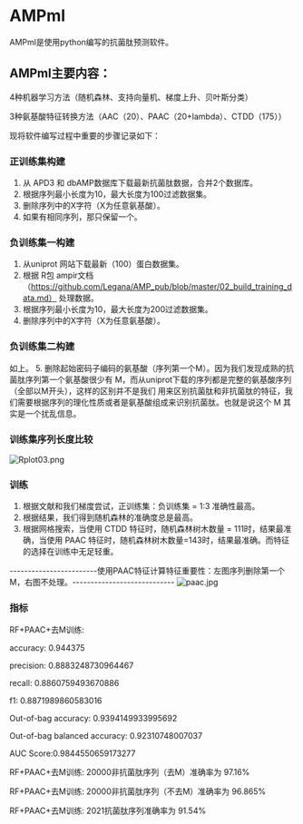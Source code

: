# AMPml
AMPml是使用python编写的抗菌肽预测软件。

## AMPml主要内容：

4种机器学习方法（随机森林、支持向量机、梯度上升、贝叶斯分类）

3种氨基酸特征转换方法（AAC（20）、PAAC（20+lambda）、CTDD（175））

现将软件编写过程中重要的步骤记录如下：

### 正训练集构建
1. 从 APD3 和 dbAMP数据库下载最新抗菌肽数据，合并2个数据库。
2. 根据序列最小长度为10，最大长度为100过滤数据集。
3. 删除序列中的X字符（X为任意氨基酸）。
4. 如果有相同序列，那只保留一个。
### 负训练集一构建
1. 从uniprot 网站下载最新（100）蛋白数据集。
2. 根据 R包 ampir文档 （https://github.com/Legana/AMP_pub/blob/master/02_build_training_data.md） 处理数据。
3. 根据序列最小长度为10，最大长度为200过滤数据集。
4. 删除序列中的X字符（X为任意氨基酸）。
### 负训练集二构建
如上。
5. 删除起始密码子编码的氨基酸（序列第一个M）。因为我们发现成熟的抗菌肽序列第一个氨基酸很少有 M，而从uniprot下载的序列都是完整的氨基酸序列（全部以M开头），这样的区别并不是我们
用来区别抗菌肽和非抗菌肽的特征，我们需要根据序列的理化性质或者是氨基酸组成来识别抗菌肽。也就是说这个 M 其实是一个扰乱信息。

### 训练集序列长度比较

![Rplot03.png](https://i.loli.net/2020/11/25/1QuRv8VbksroCyD.png)
### 训练
1. 根据文献和我们梯度尝试，正训练集：负训练集 = 1:3 准确性最高。
2. 根据结果，我们得到随机森林的准确度总是最高。
3. 根据网格搜索，当使用 CTDD 特征时，随机森林树木数量 = 111时，结果最准确，当使用 PAAC 特征时，随机森林树木数量=143时，结果最准确。而特征的选择在训练中无足轻重。

------------------------使用PAAC特征计算特征重要性：左图序列删除第一个M，右图不处理。----------------------------
![paac.jpg](https://i.loli.net/2020/11/24/Gm2xbs1niZNa5j4.jpg)

### 指标
RF+PAAC+去M训练:

accuracy: 0.944375

precision: 0.8883248730964467

recall: 0.8860759493670886

f1: 0.8871989860583016

Out-of-bag accuracy: 0.9394149933995692

Out-of-bag balanced accuracy: 0.92310748007037

AUC Score:0.9844550659173277

RF+PAAC+去M训练: 20000非抗菌肽序列（去M）准确率为 97.16%

RF+PAAC+去M训练: 20000非抗菌肽序列（不去M）准确率为 96.865%

RF+PAAC+去M训练: 2021抗菌肽序列准确率为 91.54%

